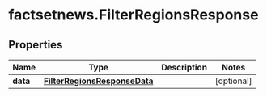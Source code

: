 # factsetnews.FilterRegionsResponse

## Properties

Name | Type | Description | Notes
------------ | ------------- | ------------- | -------------
**data** | [**FilterRegionsResponseData**](FilterRegionsResponseData.md) |  | [optional] 


